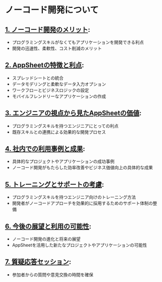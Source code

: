 # ノーコード開発について

## [1. ノーコード開発のメリット](./1_nocode_merit.md):
- プログラミングスキルがなくてもアプリケーションを開発できる利点
- 開発の迅速性、柔軟性、コスト削減のメリット

## [2. AppSheetの特徴と利点](./2_appsheet.md):
- スプレッドシートとの統合
- データモデリングと柔軟なデータ入力オプション
- ワークフローとビジネスロジックの設定
- モバイルフレンドリーなアプリケーションの作成

## [3. エンジニアの視点から見たAppSheetの価値](./3_Engineers_perspective.md):
- プログラミングスキルを持つエンジニアにとっての利点
- 既存スキルとの連携による効果的な開発プロセス

## [4. 社内での利用事例と成果](./4_innner_models.md):
- 具体的なプロジェクトやアプリケーションの成功事例
- ノーコード開発がもたらした効率改善やビジネス価値向上の具体的な成果

## [5. トレーニングとサポートの考慮](./5_traning_support.md):
- プログラミングスキルを持つエンジニア向けのトレーニング方法
- 開発者がノーコードアプローチを効果的に採用するためのサポート体制の整備

## [6. 今後の展望と利用の可能性](./6_feature.md):
- ノーコード開発の進化と将来の展望
- AppSheetを活用した新たなプロジェクトやアプリケーションの可能性

## [7. 質疑応答セッション](./7_q_and_a.md):
- 参加者からの質問や意見交換の時間を確保
